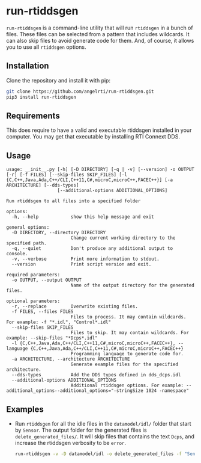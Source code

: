 # run-rtiddsgen

`run-rtiddsgen` is a command-line utility that will run `rtiddsgen` in a bunch
of files. These files can be selected from a pattern that includes wildcards.
It can also skip files to avoid generate code for them. And, of course, it
allows you to use all `rtiddsgen` options.

## Installation

Clone the repository and install it with pip:

```sh
git clone https://github.com/angelrti/run-rtiddsgen.git
pip3 install run-rtiddsgen
```

## Requirements

This does require to have a valid and executable rtiddsgen installed in your
computer. You may get that executable by installing RTI Connext DDS.

## Usage

```
usage: __init__.py [-h] [-D DIRECTORY] [-q | -v] [--version] -o OUTPUT [-r] [-f FILES] [--skip-files SKIP_FILES] [-l {C,C++,Java,Ada,C++/CLI,C++11,C#,microC,microC++,FACEC++}] [-a ARCHITECTURE] [--dds-types]
                   [--additional-options ADDITIONAL_OPTIONS]

Run rtiddsgen to all files into a specified folder

options:
  -h, --help            show this help message and exit

general options:
  -D DIRECTORY, --directory DIRECTORY
                        Change current working directory to the specified path.
  -q, --quiet           Don't produce any additional output to console.
  -v, --verbose         Print more information to stdout.
  --version             Print script version and exit.

required parameters:
  -o OUTPUT, --output OUTPUT
                        Name of the output directory for the generated files.

optional parameters:
  -r, --replace         Overwrite existing files.
  -f FILES, --files FILES
                        Files to process. It may contain wildcards. For example: -f "*.idl", "Control*.idl"
  --skip-files SKIP_FILES
                        Files to skip. It may contain wildcards. For example: --skip-files "*Dcps*.idl"
  -l {C,C++,Java,Ada,C++/CLI,C++11,C#,microC,microC++,FACEC++}, --language {C,C++,Java,Ada,C++/CLI,C++11,C#,microC,microC++,FACEC++}
                        Programming language to generate code for.
  -a ARCHITECTURE, --architecture ARCHITECTURE
                        Generate example files for the specified architecture.
  --dds-types           Add the DDS types defined in dds_dcps.idl
  --additional-options ADDITIONAL_OPTIONS
                        Additional rtiddsgen options. For example: --additional_options--additional_options="-stringSize 1024 -namespace"
```

## Examples

- Run `rtiddsgen` for all the idle files in the `datamodel/idl/` folder that
  start by `Sensor`. The output folder for the generated files is
  `delete_generated_files/`. It will skip files that contains the text `Dcps`,
  and increase the rtiddsgen verbosity to be `error`.

  ```sh
  run-rtiddsgen -v -D datamodel/idl -o delete_generated_files -f "Sensor*.idl" --additional-options="-verbosity 1" --skip-files "*Dcps*.idl"
  ```
